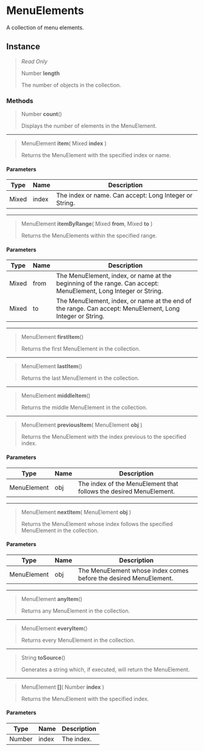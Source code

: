 # MenuElements
A collection of menu elements.

## Instance
> *Read Only* 
> 
> Number **length** 
>
> The number of objects in the collection.

### Methods
> Number **count**()
> 
> Displays the number of elements in the MenuElement.
*** 
> MenuElement **item**( Mixed **index** )
> 
> Returns the MenuElement with the specified index or name.
#### Parameters
| Type | Name | Description |
|---|---|---|
| Mixed | index | The index or name. Can accept: Long Integer or String. |

*** 
> MenuElement **itemByRange**( Mixed **from**, Mixed **to** )
> 
> Returns the MenuElements within the specified range.
#### Parameters
| Type | Name | Description |
|---|---|---|
| Mixed | from | The MenuElement, index, or name at the beginning of the range. Can accept: MenuElement, Long Integer or String. |
| Mixed | to | The MenuElement, index, or name at the end of the range. Can accept: MenuElement, Long Integer or String. |

*** 
> MenuElement **firstItem**()
> 
> Returns the first MenuElement in the collection.
*** 
> MenuElement **lastItem**()
> 
> Returns the last MenuElement in the collection.
*** 
> MenuElement **middleItem**()
> 
> Returns the middle MenuElement in the collection.
*** 
> MenuElement **previousItem**( MenuElement **obj** )
> 
> Returns the MenuElement with the index previous to the specified index.
#### Parameters
| Type | Name | Description |
|---|---|---|
| MenuElement | obj | The index of the MenuElement that follows the desired MenuElement. |

*** 
> MenuElement **nextItem**( MenuElement **obj** )
> 
> Returns the MenuElement whose index follows the specified MenuElement in the collection.
#### Parameters
| Type | Name | Description |
|---|---|---|
| MenuElement | obj | The MenuElement whose index comes before the desired MenuElement. |

*** 
> MenuElement **anyItem**()
> 
> Returns any MenuElement in the collection.
*** 
> MenuElement **everyItem**()
> 
> Returns every MenuElement in the collection.
*** 
> String **toSource**()
> 
> Generates a string which, if executed, will return the MenuElement.
*** 
> MenuElement **[]**( Number **index** )
> 
> Returns the MenuElement with the specified index.
#### Parameters
| Type | Name | Description |
|---|---|---|
| Number | index | The index. |


